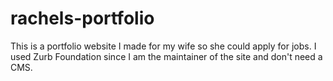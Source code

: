 # rachels-portfolio
This is a portfolio website I made for my wife so she could apply for jobs.  I used Zurb Foundation since I am the maintainer of the site and don't need a CMS.
